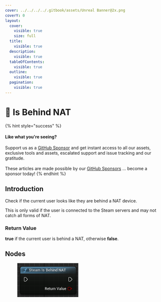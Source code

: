 ```yaml
---
cover: ../../../../.gitbook/assets/Unreal Banner@2x.png
coverY: 0
layout:
  cover:
    visible: true
    size: full
  title:
    visible: true
  description:
    visible: true
  tableOfContents:
    visible: true
  outline:
    visible: true
  pagination:
    visible: true
---
```


# 🔵 Is Behind NAT

{% hint style="success" %}
#### Like what you're seeing?

Support us as a [GitHub Sponsor](../../../../become-a-sponsor/) and get instant access to all our assets, exclusive tools and assets, escalated support and issue tracking and our gratitude.\
\
These articles are made possible by our [GitHub Sponsors](../../../../become-a-sponsor/) ... become a sponsor today!
{% endhint %}

## Introduction

Check if the current user looks like they are behind a NAT device.

This is only valid if the user is connected to the Steam servers and may not catch all forms of NAT.

### Return Value

**true** if the current user is behind a NAT, otherwise **false**.

## Nodes

<figure><img src="../../../../.gitbook/assets/image (27).png" alt=""><figcaption></figcaption></figure>
